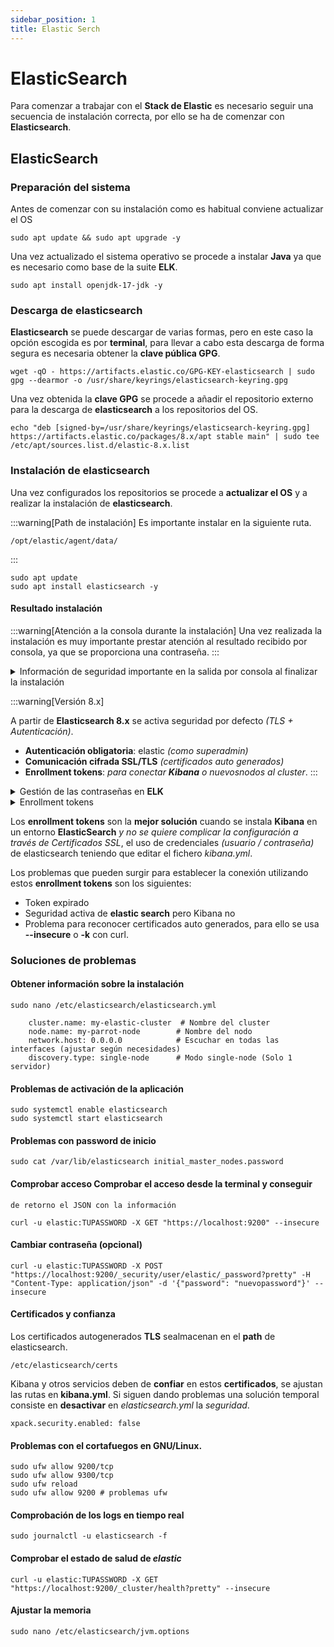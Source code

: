 ```yaml
---
sidebar_position: 1
title: Elastic Serch 
---
```

# ElasticSearch 
Para comenzar a trabajar con el **Stack de Elastic** es necesario seguir una secuencia de instalación correcta, por ello se ha de comenzar con **Elasticsearch**.

## ElasticSearch

### Preparación del sistema
Antes de comenzar con su instalación como es habitual conviene actualizar el OS
```
sudo apt update && sudo apt upgrade -y
```
Una vez actualizado el sistema operativo se procede a instalar **Java** ya que es necesario como base de la suite **ELK**.
```
sudo apt install openjdk-17-jdk -y
```

### Descarga de elasticsearch

**Elasticsearch** se puede descargar de varias formas, pero en este caso la opción escogida es por **terminal**, para llevar a cabo esta descarga de forma segura es necesaria obtener la **clave pública GPG**.
```
wget -qO - https://artifacts.elastic.co/GPG-KEY-elasticsearch | sudo gpg --dearmor -o /usr/share/keyrings/elasticsearch-keyring.gpg
```
Una vez obtenida la **clave GPG** se procede a añadir el repositorio externo para la descarga de **elasticsearch** a los repositorios del OS.
```
echo "deb [signed-by=/usr/share/keyrings/elasticsearch-keyring.gpg] https://artifacts.elastic.co/packages/8.x/apt stable main" | sudo tee /etc/apt/sources.list.d/elastic-8.x.list
```

### Instalación de elasticsearch

Una vez configurados los repositorios se procede a **actualizar el OS** y a realizar la instalación de **elasticsearch**.

:::warning[Path de instalación]
Es importante instalar en la siguiente ruta.
```
/opt/elastic/agent/data/
```
:::

```
sudo apt update 
sudo apt install elasticsearch -y
```

#### Resultado instalación
:::warning[Atención a la consola durante la instalación]
Una vez realizada la instalación es muy importante prestar atención al resultado recibido por consola, ya que se proporciona una contraseña.
:::

<details>
<summary>
Información de seguridad importante en la salida por consola al finalizar la instalación
</summary>

```
Authentication and authorization are enabled. **TLS** for the transport
and **HTTP layers** is enabled and configured.

The **generated password** for the elastic built-in **superuser** is:
**J3q11Z4lUB7Vv8f5ioMh**

If this node should join an existing cluster, you can reconfigure this
with *'/usr/share/elasticsearch/bin/elasticsearch-reconfigure-node
--enrollment-token "token-here"'* after creating an enrollment token on
your existing cluster.

You can complete the following actions at any time:

**Reset the password** of the elastic built-in **superuser** with
*'/usr/share/elasticsearch/bin/elasticsearch-reset-password -u
elastic'*.

**Generate an enrollment token** for **Kibana instances** with
*'/usr/share/elasticsearch/bin/elasticsearch-create-enrollment-token -s
kibana'*.

**Generate an enrollment token** for **Elasticsearch nodes** with
*'/usr/share/elasticsearch/bin/elasticsearch-create-enrollment-token -s
node'*.
```

</details>

:::warning[Versión 8.x]

A partir de **Elasticsearch 8.x** se activa seguridad por defecto *(TLS + Autenticación)*.
- **Autenticación obligatoria**: elastic *(como superadmin)*
- **Comunicación cifrada SSL/TLS** *(certificados auto generados)* 
- **Enrollment tokens**: *para conectar **Kibana** o nuevosnodos al cluster*. 
:::

<details>
<summary>
Gestión de las contraseñas en <b>ELK</b>
</summary>

La **contraseña inicial** de **elasticsearch** se almacena en la siguiente ruta.
```
var/lib/elasticsearch/initial_master_nodes.password
```
En caso de perdida de la misma se puede generar una **nueva contraseña** con el siguiente comando.
```
sudo /usr/share/elasticsearch/bin/elasticsearch-reset-password -u elastic
```
</details>
<details>
<summary>
Enrollment tokens
</summary>

Los **enrollment tokens** son *tokens de duración temporal* para que
**Kibana** se pueda **unir** al *cluster de elasticsearch* de forma
segura, poseen un **tiempo de vida** de **30 minutos**.

Su mayor ventaja es la facilidad para integrar elascticsearch y kibana
sin tener que usar certificados de forma manual.


- **Creación de un enrollment token para un user Kibana**
```
sudo /usr/share/elasticsearch/bin/elasticsearch-create-enrollment-token -s kibana
```

- **Creación de un enrollment tolen para conectar nuevos nodos adicionales**
```
sudo /usr/share/elasticsearch/bin/elasticsearch-create-enrollment-token -s kibana
```
</details>

Los **enrollment tokens** son la **mejor solución** cuando se instala
**Kibana** en un entorno **ElasticSearch** *y no se quiere complicar la
configuración a través de Certificados SSL*, el uso de credenciales
*(usuario / contraseña)* de elasticsearch teniendo que editar el fichero
*kibana.yml*.

Los problemas que pueden surgir para establecer la conexión utilizando
estos **enrollment tokens** son los siguientes:

- Token expirado
- Seguridad activa de **elastic search** pero Kibana no
- Problema para reconocer certificados auto generados, para ello se usa
  **--insecure** o **-k** con curl.

  
### Soluciones de problemas

#### Obtener información sobre la instalación
```
sudo nano /etc/elasticsearch/elasticsearch.yml

    cluster.name: my-elastic-cluster  # Nombre del cluster
    node.name: my-parrot-node        # Nombre del nodo
    network.host: 0.0.0.0            # Escuchar en todas las interfaces (ajustar según necesidades)
    discovery.type: single-node      # Modo single-node (Solo 1 servidor)
```

#### Problemas de activación de la aplicación
```
sudo systemctl enable elasticsearch
sudo systemctl start elasticsearch
```
####  Problemas con password de inicio
```
sudo cat /var/lib/elasticsearch initial_master_nodes.password
```
####  Comprobar acceso Comprobar el acceso desde la terminal y conseguir
    de retorno el JSON con la información
```
curl -u elastic:TUPASSWORD -X GET "https://localhost:9200" --insecure
```

####  Cambiar contraseña (opcional)

```
curl -u elastic:TUPASSWORD -X POST "https://localhost:9200/_security/user/elastic/_password?pretty" -H "Content-Type: application/json" -d '{"password": "nuevopassword"}' --insecure
```

#### Certificados y confianza
Los certificados autogenerados **TLS** sealmacenan en el **path** de elasticsearch.

```
/etc/elasticsearch/certs
```

Kibana y otros servicios deben de **confiar** en estos **certificados**,
se ajustan las rutas en **kibana.yml**. Si siguen dando problemas una
solución temporal consiste en **desactivar** en *elasticsearch.yml* la
*seguridad*.
```
xpack.security.enabled: false
```

####  Problemas con el **cortafuegos** en **GNU/Linux**.
```
sudo ufw allow 9200/tcp
sudo ufw allow 9300/tcp
sudo ufw reload
sudo ufw allow 9200 # problemas ufw
```

####  Comprobación de los **logs** en tiempo real
```
sudo journalctl -u elasticsearch -f
```

####  Comprobar el **estado de salud** de *elastic*
```
curl -u elastic:TUPASSWORD -X GET "https://localhost:9200/_cluster/health?pretty" --insecure
```

#### Ajustar la memoria
```
sudo nano /etc/elasticsearch/jvm.options 
```

